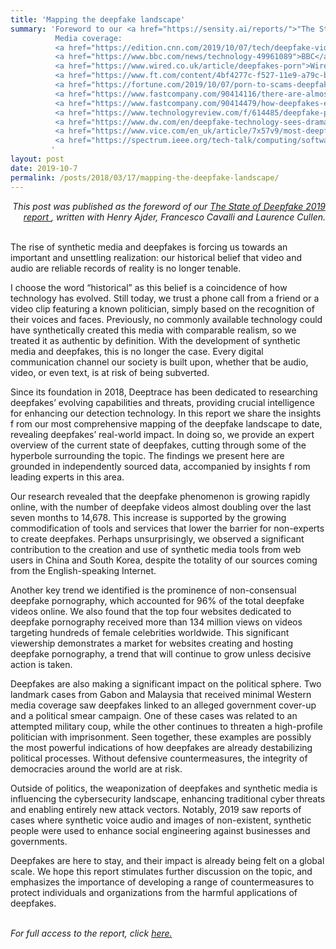```yaml
---
title: 'Mapping the deepfake landscape'
summary: 'Foreword to our <a href="https://sensity.ai/reports/">"The State of Deepfakes"</a> 2019 report.
          Media coverage:
          <a href="https://edition.cnn.com/2019/10/07/tech/deepfake-videos-increase/index.html">CNN</a>,
          <a href="https://www.bbc.com/news/technology-49961089">BBC</a>,
          <a href="https://www.wired.co.uk/article/deepfakes-porn">Wired</a>,
          <a href="https://www.ft.com/content/4bf4277c-f527-11e9-a79c-bc9acae3b654">Financial Times</a>,
          <a href="https://fortune.com/2019/10/07/porn-to-scams-deepfakes-big-racket-unnerving-business-leaders-and-lawmakers/">Fortune</a>,
          <a href="https://www.fastcompany.com/90414116/there-are-almost-15k-deepfake-videos-out-there-and-96-of-them-are-porn">Fast</a>
          <a href="https://www.fastcompany.com/90414479/how-deepfakes-evolved-so-rapidly-in-just-a-few-years">Company</a>,
          <a href="https://www.technologyreview.com/f/614485/deepfake-porn-deeptrace-legislation-california-election-disinformation/">MIT Tech Review</a>,
          <a href="https://www.dw.com/en/deepfake-technology-sees-dramatic-rise/a-50718739">DW</a>,
          <a href="https://www.vice.com/en_uk/article/7x57v9/most-deepfakes-are-porn-harassment-not-fake-news">Vice</a>,
          <a href="https://spectrum.ieee.org/tech-talk/computing/software/the-worlds-first-audit-of-deepfake-videos-and-tools-on-the-open-web">IEEE Spectrum</a>.
         '
layout: post
date: 2019-10-7
permalink: /posts/2018/03/17/mapping-the-deepfake-landscape/
---
```


<div style="text-align: right; font-style: italic">
This post was published as the foreword of our
<a href="https://sensity.ai/reports/">The State of Deepfake 2019 report
</a>, written with Henry Ajder, Francesco Cavalli and Laurence Cullen.
</div>

<br>

The rise of synthetic media and deepfakes is forcing us towards an important and unsettling realization: our historical belief that video and audio are reliable records of reality is no longer tenable.

I choose the word “historical” as this belief is a coincidence of how technology has evolved. Still today, we trust a phone call from a friend or a video clip featuring a known politician, simply based on the recognition of their voices and faces. Previously, no commonly available technology could have synthetically created this media with comparable realism, so we treated it as authentic by definition. With the development of synthetic media and deepfakes, this is no longer the case. Every digital communication channel our society is built upon, whether that be audio, video, or even text, is at risk of being subverted.

Since its foundation in 2018, Deeptrace has been dedicated to researching deepfakes’ evolving capabilities and threats, providing crucial intelligence for enhancing our detection technology. In this report we share the insights f rom our most comprehensive mapping of the deepfake landscape to date, revealing deepfakes’ real-world impact. In doing so, we provide an expert overview of the current state of deepfakes, cutting through some of the hyperbole surrounding the topic. The findings we present here are grounded in independently sourced data, accompanied by insights f rom leading experts in this area.

Our research revealed that the deepfake phenomenon is growing rapidly online, with the number of deepfake videos almost doubling over the last seven months to 14,678. This increase is supported by the growing commodification of tools and services that lower the barrier for non-experts to create deepfakes. Perhaps unsurprisingly, we observed a significant contribution to the creation and use of synthetic media tools from web users in China and South Korea, despite the totality of our sources coming from the English-speaking Internet.

Another key trend we identified is the prominence of non-consensual deepfake pornography, which accounted for 96% of the total deepfake videos online. We also found that the top four websites dedicated to deepfake pornography received more than 134 million views on videos targeting hundreds of female celebrities worldwide. This significant viewership demonstrates a market for websites creating and hosting deepfake pornography, a trend that will continue to grow unless decisive action is taken.

Deepfakes are also making a significant impact on the political sphere. Two landmark cases from Gabon and Malaysia that received minimal Western media coverage saw deepfakes linked to an alleged government cover-up and a political smear campaign. One of these cases was related to an attempted military coup, while the other continues to threaten a high-profile politician with imprisonment. Seen together, these examples are possibly the most powerful indications of how deepfakes are already destabilizing political processes. Without defensive countermeasures, the integrity of democracies around the world are at risk.

Outside of politics, the weaponization of deepfakes and synthetic media is influencing the cybersecurity landscape, enhancing traditional cyber threats and enabling entirely new attack vectors. Notably, 2019 saw reports of cases where synthetic voice audio and images of non-existent, synthetic people were used to enhance social engineering against businesses and governments.

Deepfakes are here to stay, and their impact is already being felt on a global scale. We hope this report stimulates further discussion on the topic, and emphasizes the importance of developing a range of countermeasures to protect individuals and organizations from the harmful applications of deepfakes.

<br>

<i>
For full access to the report, click
<a href="https://www.sensity.ai/reports">here.
</a>
</i>
